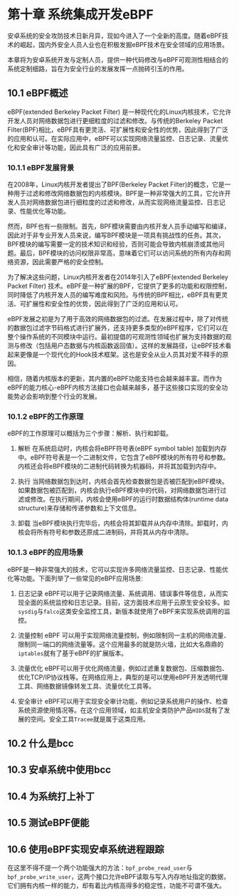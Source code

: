 # 第十章 系统集成开发eBPF

安卓系统的安全攻防技术日新月异，现如今进入了一个全新的高度。随着eBPF技术的崛起，国内外安全人员人业也在积极发掘eBPF技术在安全领域的应用场景。

本章将为安卓系统开发与定制人员，提供一种代码修改与eBPF可观测性相结合的系统定制细路，旨在为安全行业的发展发挥一点抛砖引玉的作用。

## 10.1 eBPF概述

eBPF(extended Berkeley Packet Filter) 是一种现代化的Linux内核技术，它允许开发人员对网络数据包进行更细粒度的过滤和修改。与传统的Berkeley Packet Filter(BPF)相比，eBPF具有更灵活、可扩展性和安全性的优势，因此得到了广泛的应用和认可。在实际应用中，eBPF可以实现网络流量监控、日志记录、流量优化和安全审计等功能，因此具有广泛的应用前景。

### 10.1.1 eBPF发展背景

在2008年，Linux内核开发者提出了BPF(Berkeley Packet Filter)的概念，它是一种用于过滤和修改网络数据包的内核模块。BPF是一种非常强大的工具，它允许开发人员对网络数据包进行细粒度的过滤和修改，从而实现网络流量监控、日志记录、性能优化等功能。

然而，BPF也有一些限制。首先，BPF模块需要由内核开发人员手动编写和编译，因此对于非专业开发人员来说，编写BPF模块是一项具有挑战性的任务。其次，BPF模块的编写需要一定的技术知识和经验，否则可能会导致内核崩溃或其他问题。最后，BPF模块的访问权限非常高，意味着它们可以访问系统的所有内存和网络资源，因此需要严格的安全控制。

为了解决这些问题，Linux内核开发者在2014年引入了eBPF(extended Berkeley Packet Filter) 技术。eBPF是一种扩展的BPF，它提供了更多的功能和权限控制，同时降低了内核开发人员的编写难度和风险。与传统的BPF相比，eBPF具有更灵活、可扩展性和安全性的优势，因此得到了广泛的应用和认可。

eBPF发展之初是为了用于高效的网络数据包的过滤。在发展过程中，除了对传统的数据包过滤字节码格式进行扩展外，还支持更多类型的eBPF程序，它们可以在整个操作系统的不同模块中运行。最初提倡的可观测性领域也扩展为支持数据的观测与修改（包括用户态数据与内核函数返回值）。这样的发展路径，让eBPF技术看起来更像是一个现代化的Hook技术框架。这也是安全从业人员其对爱不释手的原因。

相信，随着内核版本的更新，其内置的eBPF功能支持也会越来越丰富。而作为eBPF的能力核心-eBPF内核方法接口也会越来越多，基于这些接口实现的安全功能势必会影响到整个行业的发展。

### 10.1.2 eBPF的工作原理

eBPF的工作原理可以概括为三个步骤：解析、执行和卸载。

1. 解析
在系统启动时，内核会将eBPF符号表(eBPF symbol table) 加载到内存中。eBPF符号表是一个二进制文件，它包含了eBPF模块的所有符号和参数。内核还会将eBPF模块的二进制代码转换为机器码，并将其加载到内存中。

2. 执行
当网络数据包到达时，内核会首先检查数据包是否被匹配到eBPF模块。如果数据包被匹配到，内核会执行eBPF模块中的代码，对网络数据包进行过滤或修改。在执行期间，内核会使用eBPF的运行时数据结构体(runtime data structure)来存储和传递参数和上下文信息。

3. 卸载
当eBPF模块执行完毕后，内核会将其卸载并从内存中清除。卸载时，内核会将所有符号和参数还原成二进制码，并将其从内存中清除。


### 10.1.3 eBPF的应用场景

eBPF是一种非常强大的技术，它可以实现许多网络流量监控、日志记录、性能优化等功能。下面列举了一些常见的eBPF应用场景:

1. 日志记录
eBPF可以用于记录网络流量、系统调用、错误事件等信息，从而实现全面的系统监控和日志记录。目前，这方面技术应用于云原生安全较多。如`sysdig`与`falco`这类安全监控工具，新版本就使用了eBPF来实现系统调用的监控。

2. 流量控制
eBPF 可以用于实现网络流量控制，例如限制同一主机的网络流量、限制同一端口的网络流量等。这个应用最多的就是防火墙，比如大名鼎鼎的`iptables`就有了基于eBPF的扩展版本。

3. 流量优化
eBPF可以用于优化网络流量，例如过滤重复数据包、压缩数据包、优化TCP/IP协议栈等。在网络应用上，典型的是可以使用eBPF开发透明代理工具、网络数据镜像转发工具、流量优化工具等。

4. 安全审计
eBPF可以用于实现安全审计功能，例如记录系统用户的操作、检查系统资源使用情况等。在这个应用领域，如主机安全类防护产品`HIDS`就有了发展的空间。安全工具`Tracee`就是属于这类应用。



## 10.2 什么是bcc



## 10.3 安卓系统中使用bcc



## 10.4 为系统打上补丁



## 10.5 测试eBPF便能



## 10.6 使用eBPF实现安卓系统进程跟踪


在这里不得不提一个两个功能强大的方法：`bpf_probe_read_user`与`bpf_probe_write_user`，这两个接口允许eBPF读取与写入内存地址指定的数据，它们拥有内核一样的能力，却有着比内核高得多的稳定性，功能不可谓不强大。

